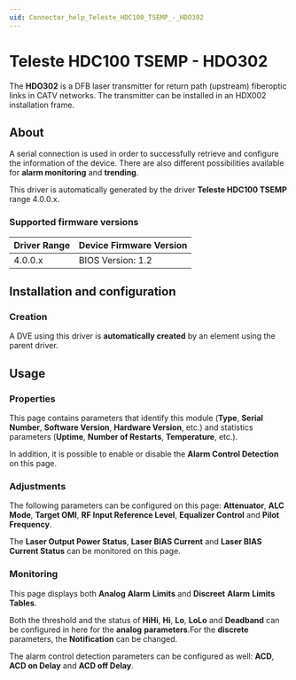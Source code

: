 ```yaml
---
uid: Connector_help_Teleste_HDC100_TSEMP_-_HDO302
---
```


# Teleste HDC100 TSEMP - HDO302

The **HDO302** is a DFB laser transmitter for return path (upstream) fiberoptic links in CATV networks. The transmitter can be installed in an HDX002 installation frame.

## About

A serial connection is used in order to successfully retrieve and configure the information of the device. There are also different possibilities available for **alarm monitoring** and **trending**.

This driver is automatically generated by the driver **Teleste HDC100 TSEMP** range 4.0.0.x.

### Supported firmware versions

| **Driver Range** | **Device Firmware Version** |
|------------------|-----------------------------|
| 4.0.0.x          | BIOS Version: 1.2           |

## Installation and configuration

### Creation

A DVE using this driver is **automatically created** by an element using the parent driver.

## Usage

### Properties

This page contains parameters that identify this module (**Type**, **Serial Number**, **Software Version**, **Hardware Version**, etc.) and statistics parameters (**Uptime**, **Number of Restarts**, **Temperature**, etc.).

In addition, it is possible to enable or disable the **Alarm Control Detection** on this page.

### Adjustments

The following parameters can be configured on this page: **Attenuator**, **ALC Mode**, **Target OMI**, **RF Input Reference Level**, **Equalizer Control** and **Pilot** **Frequency**.

The **Laser Output Power Status**, **Laser BIAS Current** and **Laser BIAS Current Status** can be monitored on this page.

### Monitoring

This page displays both **Analog** **Alarm** **Limits** and **Discreet** **Alarm** **Limits Tables**.

Both the threshold and the status of **HiHi**, **Hi**, **Lo**, **LoLo** and **Deadband** can be configured in here for the **analog** **parameters**.For the **discrete** parameters, the **Notification** can be changed.

The alarm control detection parameters can be configured as well: **ACD**, **ACD on Delay** and **ACD off Delay**.
